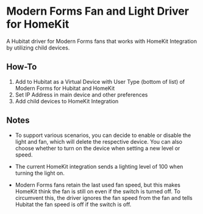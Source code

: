 # Modern Forms Fan and Light Driver for HomeKit

A Hubitat driver for Modern Forms fans that works with HomeKit Integration by utilizing child devices.

## How-To

1) Add to Hubitat as a Virtual Device with User Type (bottom of list) of Modern Forms for Hubitat and HomeKit
2) Set IP Address in main device and other preferences
3) Add child devices to HomeKit Integration

## Notes

* To support various scenarios, you can decide to enable or disable the light and fan, which will delete the respective device.  You can also choose whether to turn on the device when setting a new level or speed.

* The current HomeKit integration sends a lighting level of 100 when turning the light on.

* Modern Forms fans retain the last used fan speed, but this makes HomeKit think the fan is still on even if the switch is turned off.  To circumvent this, the driver ignores the fan speed from the fan and tells Hubitat the fan speed is off if the switch is off.
